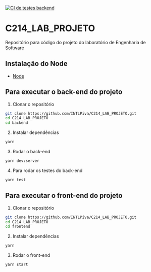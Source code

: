 [![CI de testes backend](https://github.com/INTLPiva/C214_LAB_PROJETO/actions/workflows/node.js.yml/badge.svg)](https://github.com/INTLPiva/C214_LAB_PROJETO/actions/workflows/node.js.yml)

# C214_LAB_PROJETO
Repositório para código do projeto do laboratório de Engenharia de Software

## Instalação do Node
- [Node](https://nodejs.org/en/)

## Para executar o back-end do projeto

1. Clonar o repositório
```bash
git clone https://github.com/INTLPiva/C214_LAB_PROJETO.git
cd C214_LAB_PROJETO
cd backend
```

2. Instalar dependências
```bash
yarn
```

3. Rodar o back-end
```bash
yarn dev:server
```

4. Para rodar os testes do back-end
```bash
yarn test
```

## Para executar o front-end do projeto

1. Clonar o repositório
```bash
git clone https://github.com/INTLPiva/C214_LAB_PROJETO.git
cd C214_LAB_PROJETO
cd frontend
```

2. Instalar dependências
```bash
yarn
```

3. Rodar o front-end
```bash
yarn start
```
